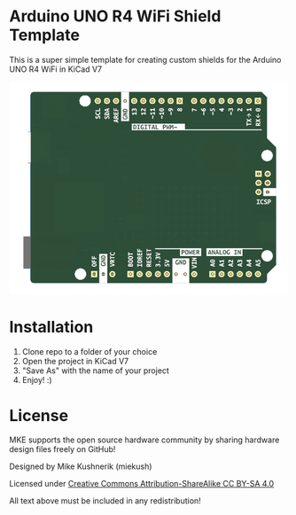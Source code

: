 # Arduino UNO R4 WiFi Shield Template

This is a super simple template for creating custom shields for the Arduino UNO R4 WiFi in KiCad V7

![Board Image](https://github.com/miekush/uno-r4-wifi-shield-template/blob/main/pcb.png)

# Installation

1. Clone repo to a folder of your choice
2. Open the project in KiCad V7
3. "Save As" with the name of your project
4. Enjoy! :)

# License

MKE supports the open source hardware community by sharing hardware design files freely on GitHub!

Designed by Mike Kushnerik (miekush)

Licensed under [Creative Commons Attribution-ShareAlike CC BY-SA 4.0](http://creativecommons.org/licenses/by-sa/4.0/)

All text above must be included in any redistribution!